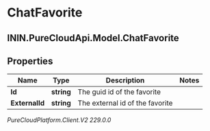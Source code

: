 # ChatFavorite

## ININ.PureCloudApi.Model.ChatFavorite

## Properties

|Name | Type | Description | Notes|
|------------ | ------------- | ------------- | -------------|
| **Id** | **string** | The guid id of the favorite | |
| **ExternalId** | **string** | The external id of the favorite | |



_PureCloudPlatform.Client.V2 229.0.0_
